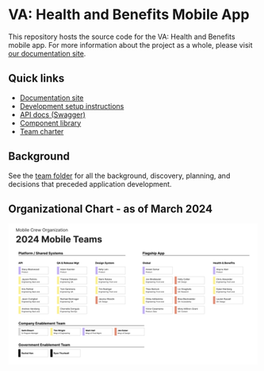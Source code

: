 # VA: Health and Benefits Mobile App

This repository hosts the source code for the VA: Health and Benefits mobile app. For more information about the project as a whole, please visit [our documentation site](https://department-of-veterans-affairs.github.io/va-mobile-app/).

## Quick links

- [Documentation site](https://department-of-veterans-affairs.github.io/va-mobile-app/)
- [Development setup instructions](https://department-of-veterans-affairs.github.io/va-mobile-app/docs/Engineering/FrontEnd/DevSetupProcess)
- [API docs (Swagger)](https://department-of-veterans-affairs.github.io/va-mobile-app/api/)
- [Component library](https://department-of-veterans-affairs.github.io/va-mobile-app/docs/Flagship%20design%20library/Components/Overview)
- [Team charter](https://department-of-veterans-affairs.github.io/va-mobile-app/docs/About%20our%20team/team-charter)

## Background

See the [team folder](https://github.com/department-of-veterans-affairs/va.gov-team/tree/master/products/va-mobile-app) for all the background, discovery, planning, and decisions that preceded application development.

## Organizational Chart - as of March 2024

<img alt="Mobile app team org chart" src="https://github.com/department-of-veterans-affairs/va.gov-team/blob/master/products/va-mobile-app/product/org.png">

